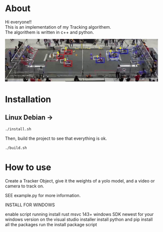 # About

Hi everyone!!<br>
This is an implementation of my Tracking algorithem.<br>
The algorithem is written in c++ and python.<br>

![Example GIF](https://github.com/sagi21805/Tracker/blob/dev/assets/TrackerVid.gif)

# Installation

## Linux Debian ->

```bash
./install.sh
```
Then, build the project to see that everything is ok.

```bash
./build.sh
```

# How to use 

Create a Tracker Object, give it the weights of a yolo model, and a video or camera to track on.

SEE example.py for more information. 

INSTALL FOR WINDOWS

enable script running 
install rust msvc 143+ windows SDK newest for your windows version on the visual studio installer
install python and pip install all the packages 
run the install package script